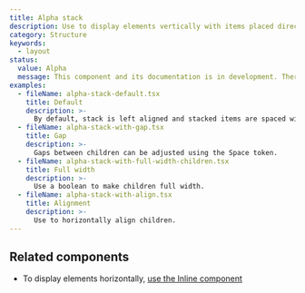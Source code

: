 ```yaml
---
title: Alpha stack
description: Use to display elements vertically with items placed directly below the preceding item.
category: Structure
keywords:
  - layout
status:
  value: Alpha
  message: This component and its documentation is in development. There could be breaking changes made to it in a non-major release of Polaris. Please use with caution.
examples:
  - fileName: alpha-stack-default.tsx
    title: Default
    description: >-
      By default, stack is left aligned and stacked items are spaced with 16px in between.
  - fileName: alpha-stack-with-gap.tsx
    title: Gap
    description: >-
      Gaps between children can be adjusted using the Space token.
  - fileName: alpha-stack-with-full-width-children.tsx
    title: Full width
    description: >-
      Use a boolean to make children full width.
  - fileName: alpha-stack-with-align.tsx
    title: Alignment
    description: >-
      Use to horizontally align children.
---
```


## Related components

- To display elements horizontally, [use the Inline component](https://polaris.shopify.com/components/inline)
